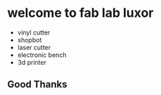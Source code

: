# welcome to fab lab luxor
- vinyl cutter
- shopbot
- laser cutter
- electronic bench
- 3d printer
## Good Thanks